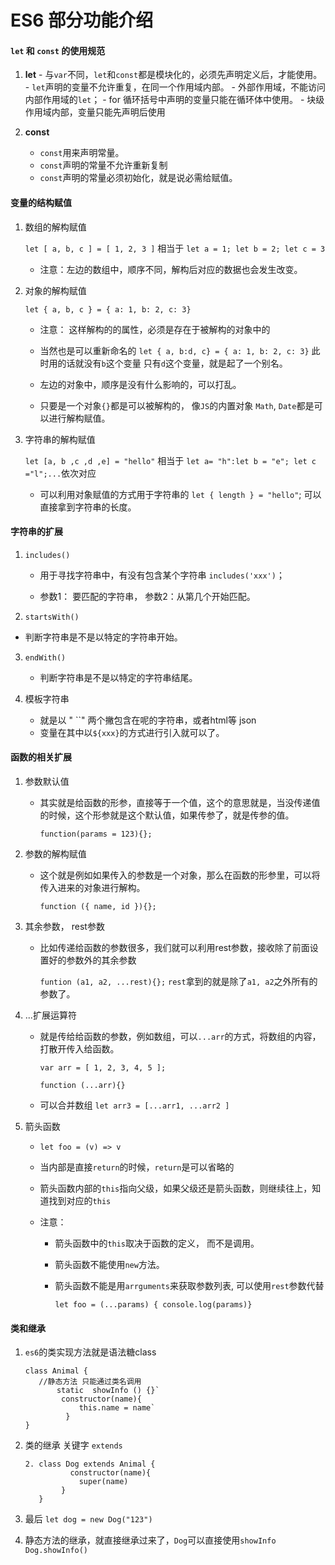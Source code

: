 # ES6 部分功能介绍

####     `let` 和 `const` 的使用规范

1.  **let**
               -  与`var`不同，`let`和`const`都是模块化的，必须先声明定义后，才能使用。
                          - `let`声明的变量不允许重复，在同一个作用域内部。
                          - 外部作用域，不能访问内部作用域的`let`；
                                     - for 循环括号中声明的变量只能在循环体中使用。
                                     - 块级作用域内部，变量只能先声明后使用

2. **const**
   - `const`用来声明常量。
   - `const`声明的常量不允许重新复制
   - `const`声明的常量必须初始化，就是说必需给赋值。

####     变量的结构赋值

   1. 数组的解构赋值

      `let [ a, b, c ] = [ 1, 2, 3 ]` 相当于  `let a = 1; let b = 2; let c = 3`

      - 注意：左边的数组中，顺序不同，解构后对应的数据也会发生改变。

2. 对象的解构赋值

    `let { a, b, c } = { a: 1, b: 2, c: 3}`

   - 注意： 这样解构的的属性，必须是存在于被解构的对象中的

   - 当然也是可以重新命名的 `let { a, b:d, c} = { a: 1, b: 2, c: 3}`    此时用的话就没有`b`这个变量 只有`d`这个变量，就是起了一个别名。

   - 左边的对象中，顺序是没有什么影响的，可以打乱。

   - 只要是一个对象`{}`都是可以被解构的， 像`JS`的内置对象 `Math`,  `Date`都是可以进行解构赋值。

     

3. 字符串的解构赋值

      `let [a, b ,c ,d ,e] = "hello"` 相当于 `let a= "h":let b = "e"; let c ="l";...`依次对应

   - 可以利用对象赋值的方式用于字符串的 `let { length } = "hello"`; 可以直接拿到字符串的长度。

####       字符串的扩展

1. `includes()`
   
   - 用于寻找字符串中，有没有包含某个字符串 `includes('xxx')`； 
   
   - 参数1： 要匹配的字符串， 参数2：从第几个开始匹配。
   
     

2.  `startsWith()`
   - 判断字符串是不是以特定的字符串开始。

3. `endWith()`
   - 判断字符串是不是以特定的字符串结尾。

4. 模板字符串
   - 就是以   " ``" 两个撇包含在呢的字符串，或者html等 json
   - 变量在其中以`${xxx}`的方式进行引入就可以了。

#### 函数的相关扩展

1. 参数默认值

   - 其实就是给函数的形参，直接等于一个值，这个的意思就是，当没传递值的时候，这个形参就是这个默认值，如果传参了，就是传参的值。

     `function(params = 123){};`

2. 参数的解构赋值

   - 这个就是例如如果传入的参数是一个对象，那么在函数的形参里，可以将传入进来的对象进行解构。

     `function ({ name, id }){};`

3. 其余参数， rest参数

   - 比如传递给函数的参数很多，我们就可以利用rest参数，接收除了前面设置好的参数外的其余参数

     `funtion (a1, a2, ...rest){};`  `rest`拿到的就是除了`a1, a2`之外所有的参数了。

4. ...扩展运算符

   - 就是传给给函数的参数，例如数组，可以`...arr`的方式，将数组的内容，打散开传入给函数。

     `var arr = [ 1, 2, 3, 4, 5 ];`  

     `function (...arr){}`

   - 可以合并数组 `let arr3 = [...arr1, ...arr2 ]`              

5. 箭头函数

   - `let foo = (v) => v`

   - 当内部是直接`return`的时候，`return`是可以省略的

   - 箭头函数内部的`this`指向父级，如果父级还是箭头函数，则继续往上，知道找到对应的`this`

   - 注意：

     - 箭头函数中的`this`取决于函数的定义， 而不是调用。

     - 箭头函数不能使用`new`方法。

     - 箭头函数不能是用`arrguments`来获取参数列表,   可以使用`rest`参数代替

       `let foo = (...params) { console.log(params)}`

#### 类和继承

   1. `es6`的类实现方法就是语法糖class

      ```
      class Animal {
         //静态方法 只能通过类名调用 
             static  showInfo () {}`  
              constructor(name){
                  this.name = name`
               }
      }
      ```

      

2. 类的继承 关键字 `extends`

   ```
   2. class Dog extends Animal {
             constructor(name){
               super(name)
           }
      }
   ```

   

3.  最后 `let dog = new Dog("123")`
4. 静态方法的继承，就直接继承过来了，`Dog`可以直接使用`showInfo`     `Dog.showInfo()`